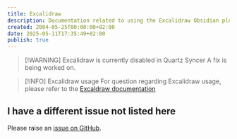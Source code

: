 ```yaml
---
title: Excalidraw
description: Documentation related to using the Excalidraw Obsidian plugin.
created: 2004-05-25T00:00:00+02:00
date: 2025-05-11T17:35:49+02:00
publish: true
---
```


> [!WARNING] Excalidraw is currently disabled in Quartz Syncer
> A fix is being worked on.

> [!INFO] Excalidraw usage
> For question regarding Excalidraw usage, please refer to the [Excaldraw documentation](https://excalidraw-obsidian.online)

## I have a different issue not listed here

Please raise an [issue on GitHub](https://github.com/saberzero1/quartz-syncer/issues).
